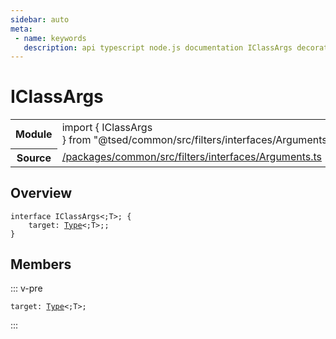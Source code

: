```yaml
---
sidebar: auto
meta:
 - name: keywords
   description: api typescript node.js documentation IClassArgs decorator
---
```

# IClassArgs <Badge text="Decorator" type="decorator"/>
<!-- Summary -->
<section class="symbol-info"><table class="is-full-width"><tbody><tr><th>Module</th><td><div class="lang-typescript"><span class="token keyword">import</span> { IClassArgs }&nbsp;<span class="token keyword">from</span>&nbsp;<span class="token string">"@tsed/common/src/filters/interfaces/Arguments"</span></div></td></tr><tr><th>Source</th><td><a href="https://github.com/Romakita/ts-express-decorators/blob/v4.31.9/packages/common/src/filters/interfaces/Arguments.ts#L0-L0">/packages/common/src/filters/interfaces/Arguments.ts</a></td></tr></tbody></table></section>

<!-- Overview -->
## Overview


<pre><code class="typescript-lang "><span class="token keyword">interface</span> IClassArgs&lt<span class="token punctuation">;</span>T&gt<span class="token punctuation">;</span> <span class="token punctuation">{</span>
    target<span class="token punctuation">:</span> <a href="/api/core/interfaces/Type.html"><span class="token">Type</span></a>&lt<span class="token punctuation">;</span>T&gt<span class="token punctuation">;</span><span class="token punctuation">;</span>
<span class="token punctuation">}</span></code></pre>



<!-- Members -->




## Members


::: v-pre

<div class="method-overview">
<pre><code class="typescript-lang ">target<span class="token punctuation">:</span> <a href="/api/core/interfaces/Type.html"><span class="token">Type</span></a>&lt<span class="token punctuation">;</span>T&gt<span class="token punctuation">;</span></code></pre>

</div>



:::